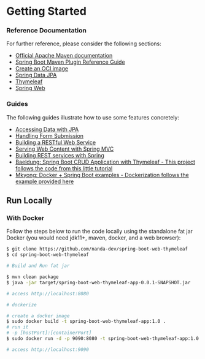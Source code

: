 # Getting Started

### Reference Documentation
For further reference, please consider the following sections:

* [Official Apache Maven documentation](https://maven.apache.org/guides/index.html)
* [Spring Boot Maven Plugin Reference Guide](https://docs.spring.io/spring-boot/docs/2.5.2/maven-plugin/reference/html/)
* [Create an OCI image](https://docs.spring.io/spring-boot/docs/2.5.2/maven-plugin/reference/html/#build-image)
* [Spring Data JPA](https://docs.spring.io/spring-boot/docs/2.5.2/reference/htmlsingle/#boot-features-jpa-and-spring-data)
* [Thymeleaf](https://docs.spring.io/spring-boot/docs/2.5.2/reference/htmlsingle/#boot-features-spring-mvc-template-engines)
* [Spring Web](https://docs.spring.io/spring-boot/docs/2.5.2/reference/htmlsingle/#boot-features-developing-web-applications)

### Guides
The following guides illustrate how to use some features concretely:

* [Accessing Data with JPA](https://spring.io/guides/gs/accessing-data-jpa/)
* [Handling Form Submission](https://spring.io/guides/gs/handling-form-submission/)
* [Building a RESTful Web Service](https://spring.io/guides/gs/rest-service/)
* [Serving Web Content with Spring MVC](https://spring.io/guides/gs/serving-web-content/)
* [Building REST services with Spring](https://spring.io/guides/tutorials/bookmarks/)
* [Baeldung: Spring Boot CRUD Application with Thymeleaf - This project follows the code from this little tutorial](https://www.baeldung.com/spring-boot-crud-thymeleaf)
* [Mkyong: Docker + Spring Boot examples - Dockerization follows the example provided here](https://mkyong.com/docker/docker-spring-boot-examples/)

## Run Locally
### With Docker
Follow the steps below to run the code locally using the standalone fat jar Docker (you would need jdk11+, maven, docker, and a web browser):
```sh
$ git clone https://github.com/nanda-dev/spring-boot-web-thymeleaf
$ cd spring-boot-web-thymeleaf

# Build and Run fat jar

$ mvn clean package
$ java -jar target/spring-boot-web-thymeleaf-app-0.0.1-SNAPSHOT.jar

# access http://localhost:8080

# dockerize

# create a docker image
$ sudo docker build -t spring-boot-web-thymeleaf-app:1.0 .
# run it
# -p [hostPort]:[containerPort]
$ sudo docker run -d -p 9090:8080 -t spring-boot-web-thymeleaf-app:1.0

# access http://localhost:9090
```
